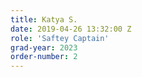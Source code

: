 ```yaml
---
title: Katya S.
date: 2019-04-26 13:32:00 Z
role: 'Saftey Captain'
grad-year: 2023
order-number: 2
---
```



